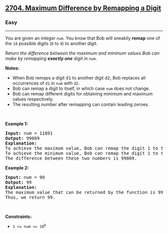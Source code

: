 <h2><a href="https://leetcode.com/problems/minimum-score-by-changing-two-elements/">2704. Maximum Difference by Remapping a Digit</a></h2><h3>Easy</h3><hr><p>You are given an integer <code>num</code>. You know that Bob will sneakily <strong>remap</strong> one of the <code>10</code> possible digits (<code>0</code> to <code>9</code>) to another digit.</p>

<p>Return <em>the difference between the maximum and minimum&nbsp;values Bob can make by remapping&nbsp;<strong>exactly</strong> <strong>one</strong> digit in </em><code>num</code>.</p>

<p><strong>Notes:</strong></p>

<ul>
	<li>When Bob remaps a digit <font face="monospace">d1</font>&nbsp;to another digit <font face="monospace">d2</font>, Bob replaces all occurrences of <code>d1</code>&nbsp;in <code>num</code>&nbsp;with <code>d2</code>.</li>
	<li>Bob can remap a digit to itself, in which case <code>num</code>&nbsp;does not change.</li>
	<li>Bob can remap different digits for obtaining minimum and maximum values respectively.</li>
	<li>The resulting number after remapping can contain leading zeroes.</li>
</ul>

<p>&nbsp;</p>
<p><strong>Example 1:</strong></p>

<pre>
<strong>Input:</strong> num = 11891
<strong>Output:</strong> 99009
<strong>Explanation:</strong> 
To achieve the maximum value, Bob can remap the digit 1 to the digit 9 to yield 99899.
To achieve the minimum value, Bob can remap the digit 1 to the digit 0, yielding 890.
The difference between these two numbers is 99009.
</pre>

<p><strong>Example 2:</strong></p>

<pre>
<strong>Input:</strong> num = 90
<strong>Output:</strong> 99
<strong>Explanation:</strong>
The maximum value that can be returned by the function is 99 (if 0 is replaced by 9) and the minimum value that can be returned by the function is 0 (if 9 is replaced by 0).
Thus, we return 99.</pre>

<p>&nbsp;</p>
<p><strong>Constraints:</strong></p>

<ul>
	<li><code>1 &lt;= num &lt;= 10<sup>8</sup></code></li>
</ul>
